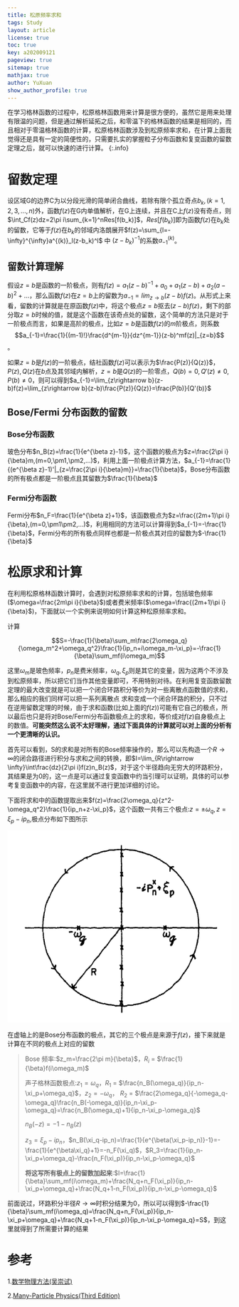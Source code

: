 ```yaml
---
title: 松原频率求和 
tags: Study 
layout: article
license: true
toc: true
key: a202009121
pageview: true
sitemap: true
mathjax: true
author: YuXuan
show_author_profile: true
---
```

在学习格林函数的过程中，松原格林函数用来计算是很方便的，虽然它是用来处理有限温的问题，但是通过解析延拓之后，和零温下的格林函数的结果是相同的，而且相对于零温格林函数的计算，松原格林函数涉及到松原频率求和，在计算上面我觉得还是具有一定的简便性的，只需要扎实的掌握粒子分布函数和复变函数的留数定理之后，就可以快速的进行计算。
{:.info}
<!--more-->
# 留数定理
设区域G的边界C为以分段光滑的简单闭合曲线，若除有限个孤立奇点$b_k,(k=1,2,3,...,n)$外，函数$f(z)$在G内单值解析，在G上连续，并且在C上$f(z)$没有奇点，则$\int_Cf(z)dz=2\pi i\sum_{k=1}^nRes[f(b_k)]$，$Res[f(b_k)]$即为函数$f(z)$在$b_k$处的留数，它等于$f(z)$在$b_k$的邻域内洛朗展开$f(z)=\sum_{l=-\infty}^{\infty}a^{(k)}_l(z-b_k)^l$ 中 $(z-b_k)^{-1}$的系数$a_{-1}^{(k)}$。
## 留数计算理解
假设$z=b$是函数的一阶极点，则有$f(z)=a_1(z-b)^{-1}+a_0+a_1(z-b)+a_2(a-b)^2+...$，那么函数$f(z)$在$z=b$上的留数为$a_{-1}=lim_{z\rightarrow b}(z-b)f(z)$。从形式上来看，留数的计算就是在原函数$f(z)$中，将这个极点$z=b$抠去$(z-b)f(z)$，剩下的部分取$z=b$时候的值，就是这个函数在该奇点处的留数，这个简单的方法只是对于一阶极点而言，如果是高阶的极点，比如$z=b$是函数$f(z)$的$m$阶极点，则系数$$a_{-1}=\frac{1}{(m-1)!}\frac{d^{m-1}}{dz^{m-1}}(z-b)^mf(z)|_{z=b}$$。

如果$z=b$是$f(z)$的一阶极点，结社函数$f(z)$可以表示为$\frac{P(z)}{Q(z)}$，$P(z),Q(z)$在$b$点及其邻域内解析，$z=b$是$Q(z)$的一阶零点，$Q(b)=0,Q'(z)\neq0,P(b)\neq0$，则可以得到$a_{-1}=\lim_{z\rightarrow b}(z-b)f(z)=\lim_{z\rightarrow b}(z-b)\frac{P(z)}{Q(z)}=\frac{P(b)}{Q'(b)}$
## Bose/Fermi 分布函数的留数
### Bose分布函数
玻色分布$n_B(z)=\frac{1}{e^{\beta z}-1}$，这个函数的极点为$z=\frac{2\pi i}{\beta}m,(m=0,\pm1,\pm2,...)$，利用上面一阶极点计算方法，$a_{-1}=\frac{1}{(e^{\beta z}-1)'|_{z=\frac{2\pi i}{\beta}m}}=\frac{1}{\beta}$，Bose分布函数的所有极点都是一阶极点且其留数为$\frac{1}{\beta}$

### Fermi分布函数

Fermi分布$n_F=\frac{1}{e^{\beta z}+1}$，该函数极点为$z=\frac{(2m+1)\pi i}{\beta},(m=0,\pm1\pm2,...)$，利用相同的方法可以计算得到$a_{-1}=-\frac{1}{\beta}$，Fermi分布的所有极点同样也都是一阶极点其对应的留数为$-\frac{1}{\beta}$

# 松原求和计算

在利用松原格林函数计算时，会遇到对松原频率求和的计算，包括玻色频率($\omega=\frac{2m\pi i}{\beta}$)或者费米频率($\omega=\frac{(2m+1)\pi i}{\beta}$)，下面就以一个实例来说明如何计算这种松原频率求和。

计算

$$S=-\frac{1}{\beta}\sum_m\frac{2\omega_q}{\omega_m^2+\omega_q^2}\frac{1}{ip_n+i\omega_m-\xi_p}=-\frac{1}{\beta}\sum_mf(i\omega_m)$$

这里$\omega_m$是玻色频率，$p_n$是费米频率，$\omega_q,\xi_p$则是其它的变量，因为这两个不涉及到松原频率，所以把它们当作其他变量即可，不用特别对待。在利用复变函数留数定理的最大改变就是可以把一个闭合环路积分等价为对一些离散点函数值的求和，那么相应的我们同样可以把一系列离散点 求和变成一个闭合环路的积分，只不过在逆用留数定理的时候，由于求和函数(比如上面的$f(z)$)可能有它自己的极点，所以最后也只是将对Bose/Fermi分布函数极点上的求和，等价成对$f(z)$自身极点上的数值。**可能突然这么说不太好理解，通过下面具体的计算就可以对上面的分析有一个更清晰的认识。**

首先可以看到，S的求和是对所有的Bose频率操作的，那么可以先构造一个$R\rightarrow\infty$的闭合路径进行积分与求和之间的转换，即$I=\lim_{R\rightarrow \infty}\int\frac{dz}{2\pi i}f(z)n_B(z)$，对于这个半径趋向无穷大的环路积分，其结果是为0的，这一点是可以通过复变函数中约当引理可以证明，具体的可以参考复变函数中的内容，在这里就不进行更加详细的讨论。

下面将求和中的函数提取出来$f(z)=\frac{2\omega_q}{z^2-\omega_q^2}\frac{1}{ip_n+z-\xi_p}$，这个函数一共有三个极点:$z=\pm\omega_q,z=\xi_p-ip_n$,极点分布如下图所示

![png](/assets/images/research/pole.png)

在虚轴上的是Bose分布函数的极点，其它的三个极点是来源于$f(z)$，接下来就是计算在不同的极点上对应的留数

> Bose 频率:$z_m=\frac{2\pi m}{\beta}$，$R_i$ =  $\frac{1}{\beta}f(i\omega_m)$
>
> 声子格林函数极点:$z_1=\omega_q$，$R_1$ = $\frac{n_B(\omega_q)}{ip_n-\xi_p+\omega_q}$，$z_2=-\omega_q$， $R_2$ = $\frac{2\omega_q}{-\omega_q-\omega_q}\frac{n_B(-\omega_q)}{ip_n-\xi_p-\omega_q}=\frac{n_B(\omega_q)+1}{ip_n-\xi_p-\omega_q}$
>
> $n_B(-z)=-1-n_B(z)$
>
> $z_3=\xi_p-ip_n$，$n_B(\xi_q-ip_n)=\frac{1}{e^{\beta(\xi_p-ip_n)}-1}=-\frac{1}{e^{\beta\xi_q}+1}=-n_F(\xi_q)$，$R_3=\frac{1}{ip_n-\xi_p+\omega_q}-\frac{n_F(\xi_p)}{ip_n-\xi_p-\omega_q}$
>
> **将这写所有极点上的留数加起来**:$I=\frac{1}{\beta}\sum_mf(i\omega_m)+\frac{N_q+n_F(\xi_p)}{ip_n-\xi_p+\omega_q}+\frac{N_q+1-n_F(\xi_p)}{ip_n-\xi_p-\omega_q}$

前面说过，环路积分半径$R\rightarrow\infty$时积分结果为0，所以可以得到$-\frac{1}{\beta}\sum_mf(i\omega_q)=\frac{N_q+n_F(\xi_p)}{ip_n-\xi_p+\omega_q}+\frac{N_q+1-n_F(\xi_p)}{ip_n-\xi_p-\omega_q}=S$，到这里就得到了所需要计算的结果

# 参考

1.[数学物理方法(吴崇试)](https://book.douban.com/subject/1154867/)

2.[Many-Particle Physics(Third Edition)](https://www.springer.com/gp/book/9780306463389)